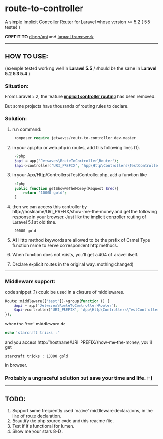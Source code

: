 # route-to-controller
A simple Implicit Controller Router for Laravel whose version >= 5.2 ( 5.5 tested )



**CREDIT TO** [dingo/api](https://github.com/dingo/api) and [laravel framework](https://github.com/laravel/laravel)

---

## HOW TO USE: 
(exemple tested working well in **Laravel 5.5** / should be the same in **Laravel 5.2 5.3 5.4** )

### Situation:
From Laravel 5.2, the feature [**implicit controller routing**](https://laravel.com/docs/5.1/controllers#implicit-controllers) has been removed.

But some projects have thousands of routing rules to declare.

### Solution:
1. run command:

   ```php
    composer require jetwaves/route-to-controller dev-master
   ```
2. in your api.php or web.php in  routes,  add this following lines  (1).

   ```php
    <?php
    $api = app('Jetwaves\RouteToController\Router');
    $api->controller('URI_PREFIX', 'App\Http\Controllers\TestController');
   ```
3. in your App/Http/Controllers/TestController.php,   add a function like

   ```php
    <?php
    public function getShowMeTheMoney(Request $req){
        return '10000 gold';
    }
   ```
4. then we can access this controller by   http://hostname/URI_PREFIX/show-me-the-money and get the following response in your browser. Just like the implicit controller routing of Laravel 5.1 at old time. 

        10000 gold          
5. All Http method keywords are allowed to be the prefix of Camel Type function name to serve correspondent http methods.
6. When function does not exists, you'll get a 404 of laravel itself.
7. Declare explicit routes in the original way. (nothing changed)

---
### Middleware support:
code snippet (1) could be used in a closure of middlewares.

```php
Route::middleware(['test'])->group(function () {
    $api = app('Jetwaves\RouteToController\Router');
    $api->controller('URI_PREFIX', 'App\Http\Controllers\TestController');
});
```


when the 'test' middleware do  

```php
echo 'starcraft tricks :'
```
and you access http://hostname/URI_PREFIX/show-me-the-money,  you'il get 

    starcraft tricks : 10000 gold
in browser.



### Probably a ungraceful solution but save your time and life.   :-) 

***
## TODO:
1. Support some frequently used 'native' middleware declarations,  in the line of route declaration.
2. Beautify the php source code and this readme file.
3. Test if it's functional for lumen.
4. Show me your stars  8-D  .